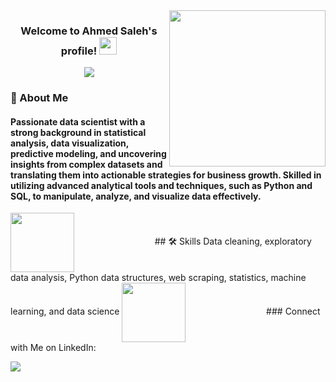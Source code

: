 <img width="250" align="right" src="https://c.tenor.com/_DOBjnGspYAAAAAM/code-coding.gif">

<h3 align="center">
Welcome to Ahmed Saleh's profile!
  <img src="https://media.giphy.com/media/hvRJCLFzcasrR4ia7z/giphy.gif" width="28">
</h3>

<!-- Typing SVG by DenverCoder1 - https://github.com/DenverCoder1/readme-typing-svg -->
<p align="center">
  <a href="https://github.com/DenverCoder1/readme-typing-svg"><img src="https://readme-typing-svg.herokuapp.com/?lines=Data-Scientist;Always%20learning%20new%20things&font=Fira%20Code&center=true&width=440&height=45&color=f75c7e&vCenter=true&size=22"></a>
</p> 

<h3>🚀 About Me</h3> 
<h4> Passionate data scientist with a strong background in statistical analysis, data visualization, predictive modeling, and uncovering insights from complex datasets and translating them into actionable strategies for business growth. Skilled in utilizing advanced analytical tools and techniques, such as Python and SQL, to manipulate, analyze, and visualize data effectively. </h4>
<img align="center" src="https://github.com/Govindv7555/Govindv7555/blob/main/49e76e0596857673c5c80c85b84394c1.gif" width= 45% height=95px>
## 🛠 Skills
Data cleaning, exploratory data analysis, Python data structures, web scraping, statistics, machine learning, and data science
<img align="center" src="https://github.com/Govindv7555/Govindv7555/blob/main/49e76e0596857673c5c80c85b84394c1.gif" width= 45% height=95px>
### Connect with Me on LinkedIn:

<a href="https://www.linkedin.com/in/ahmedsaleh-datascience/" target="_blank"><img src="https://img.shields.io/badge/-Ahmed%20Saleh-0077B5?style=for-the-badge&logo=Linkedin&logoColor=white"/></a>

<!---
ahmedsaleh17/ahmedsaleh17 is a ✨ special ✨ repository because its `README.md` (this file) appears on your GitHub profile.
You can click the Preview link to take a look at your changes.
--->
